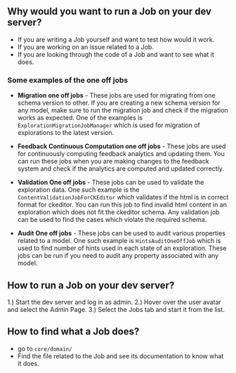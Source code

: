 ## Why would you want to run a Job on your dev server?
- If you are writing a Job yourself and want to test how would it work.
- If you are working on an issue related to a Job.
- If you are looking through the code of a Job and want to see what it does.

### Some examples of the one off jobs

* **Migration one off jobs** - These jobs are used for migrating from one schema version to other. If you are creating a new schema version for any model, make sure to run the migration job and check if the migration works as expected. One of the examples is `ExplorationMigrationJobManager` which is used for migration of explorations to the latest version.

* **Feedback Continuous Computation one off jobs** - These jobs are used for continuously computing feedback analytics and updating them. You can run these jobs when you are making changes to the feedback system and check if the analytics are computed and updated correctly.

* **Validation One off jobs** - These jobs can be used to validate the exploration data. One such example is the `ContentValidationJobForCKEditor` which validates if the html is in correct format for ckeditor. You can run this job to find invalid html content in an exploration which does not fit the ckeditor schema. Any validation job can be used to find the cases which violate the required schema.

* **Audit One off jobs** - These jobs can be used to audit various properties related to a model. One such example is `HintsAuditOneOffJob` which is used to find number of hints used in each state of an exploration. These jobs can be run if you need to audit any property associated with any model.

 
## How to run a Job on your dev server?
1.) Start the dev server and log in as admin.
2.) Hover over the user avatar and select the Admin Page.
3.) Select the Jobs tab and start it from the list.

## How to find what a Job does?
- go to `core/domain/`
- Find the file related to the Job and see its documentation to know what it does.